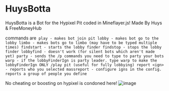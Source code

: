 # HuysBotta
HuysBotta is a Bot for the Hypixel Pit coded in Mineflayer.js! 
Made By Huys & FreeMoneyHub

commands are```
play - makes bot join pit
lobby - makes bot go to the lobby
limbo - makes bots go to limbo (may have to be typed multiple times)
findstart - starts the lobby finder
findstop - stops the lobby finder
lobbyfind - doesn't work (for silent bots which aren't made yet)
party - sends the /p commands you need to type to party your bots
warp - if the lobbyFinderIgn is party leader. type warp to make the lobbyFinderIgn ONLY /play pit (useful for fully lobbying)
report <ign> - reports who you selected
massreport - configure igns in the config. reports a group of people you define```


No cheating or boosting on hypixel is condoned here!
![image](https://user-images.githubusercontent.com/90770502/213885174-5d61f231-c810-4617-bcb2-a2094be83403.png)

